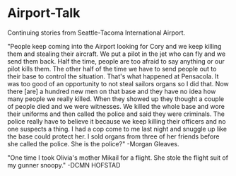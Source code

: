 # Airport-Talk
Continuing stories from Seattle-Tacoma International Airport.

"People keep coming into the Airport looking for Cory and we keep killing them and stealing their aircraft. We put a pilot in the jet who can fly and we send them back. Half the time, people are too afraid to say anything or our pilot kills them. The other half of the time we have to send people out to their base to control the situation. That's what happened at Pensacola. It was too good of an opportunity to not steal sailors organs so I did that. Now there [are] a hundred new men on that base and they have no idea how many people we really killed. When they showed up they thought a couple of people died and we were witnesses. We killed the whole base and wore their uniforms and then called the police and said they were criminals. The police really have to believe it because we keep killing their officers and no one suspects a thing. I had a cop come to me last night and snuggle up like the base could protect her. I sold organs from three of her friends before she called the police. She is the police?" -Morgan Gleaves.

"One time I took Olivia's mother Mikail for a flight. She stole the flight suit of my gunner snoopy." -DCMN HOFSTAD
